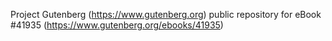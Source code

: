Project Gutenberg (https://www.gutenberg.org) public repository for eBook #41935 (https://www.gutenberg.org/ebooks/41935)
